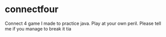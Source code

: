 # connectfour
Connect 4 game I made to practice java. Play at your own peril. Please tell me if you manage to break it tia
